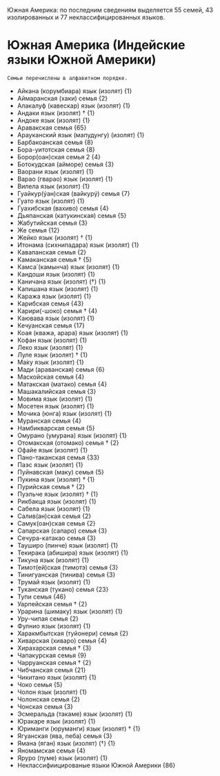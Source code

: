 Южная Америка: по последним сведениям выделяется 55 семей, 43 изолированных и 77 неклассифицированных языков.

# Южная Америка (Индейские языки Южной Америки)
    Семьи перечислены в алфавитном порядке.

* Айкана (корумбиара) язык (изолят) {1}
* Аймаранская (хаки) семья {2}
* Алакалуф (кавескар) язык (изолят) {1}
* Андаки язык (изолят) † {1}
* Андоке язык (изолят) {1}
* Аравакская семья {65}
* Арауканский язык (мапудунгу) (изолят) {1}
* Барбакоанская семья {8}
* Бора-уитотская семья {8}
* Борор(оан)ская семья 2 {4}
* Ботокудская (айморе) семья {3}
* Ваорани язык (изолят) {1}
* Варао (гварао) язык (изолят) {1}
* Вилела язык (изолят) {1}
* Гуайкур(ýан)ская (вайкурý) семья {7}
* Гуато язык (изолят) {1}
* Гуахибская (вахиво) семья {4}
* Дьяпанская (катукинская) семья {5}
* Жабутийская семья {3}
* Же семья {12}
* Жейко язык (изолят) † {1}
* Итонама (сихнипадара) язык (изолят) {1}
* Кавапанская семья {2}
* Камаканская семья † {5}
* Камса́ (камынча) язык (изолят) {1}
* Кандоши язык (изолят) {1}
* Каничана язык (изолят) (†) {1}
* Капишана язык (изолят) {1}
* Каража язык (изолят) {1}
* Карибская семья {43}
* Карири(-шоко) семья † {4}
* Каювава язык (изолят) {1}
* Кечуанская семья {17}
* Коая (кважа, арара) язык (изолят) {1}
* Кофан язык (изолят) {1}
* Леко язык (изолят) {1}
* Луле язык (изолят) † {1}
* Ма́ку язык (изолят) {1}
* Мади (араванская) семья {6}
* Маскойская семья {4}
* Матакская (матако) семья {4}
* Машакалийская семья {3}
* Мовима язык (изолят) {1}
* Мосетен язык (изолят) {1}
* Мочика (юнга) язык (изолят) {1}
* Муранская семья {4}
* Намбикварская семья {5}
* Омурано (умурана) язык (изолят) {1}
* Отомакская (отомако) семья † {2}
* Офайе язык (изолят) {1}
* Пано-таканская семья {33}
* Паэс язык (изолят) {1}
* Пуйнавская (маку) семья {5}
* Пукина язык (изолят) † {1}
* Пурийская семья † {2}
* Пуэльче язык (изолят) † {1}
* Рикбакца язык (изолят) {1}
* Сабела язык (изолят) {1}
* Салив(ан)ская семья {2}
* Самук(оан)ская семья {2}
* Сапарская (сапаро) семья {3}
* Сечура-катакао семья {3}
* Тауширо (пинче) язык (изолят) {1}
* Текирака (абишира) язык (изолят) {1}
* Тикуна язык (изолят) {1}
* Тимот(ей)ская (тимотэ) семья {3}
* Тинигуанская (тинива) семья {3}
* Трумай язык (изолят) {1}
* Туканская (тукано) семья {23}
* Тупи семья {46}
* Уарпейская семья † {2}
* Урарина (шимаку) язык (изолят) {1}
* Уру-чипая семья {2}
* Фулнио язык (изолят) {1}
* Харакмбытская (туйонери) семья {2}
* Хиварская (хиваро) семья {4}
* Хирахарская семья † {3}
* Чапакурская семья {9}
* Чарруанская семья † {2}
* Чибчанская семья {21}
* Чикитано язык (изолят) {1}
* Чоко семья {5}
* Чолон язык (изолят) {1}
* Чолонская семья {2}
* Чонская семья {3}
* Эсмеральда (такаме) язык (изолят) {1}
* Юракаре язык (изолят) {1}
* Юриманги (юруманги) язык (изолят) † {1}
* Ягуанская (ява, пеба) семья {3}
* Ямана (яган) язык (изолят) (†) {1}
* Яномамская семья {4}
* Яруро (пуме) язык (изолят) {1}
* Неклассифиицированые языки Южной Америки {86}
